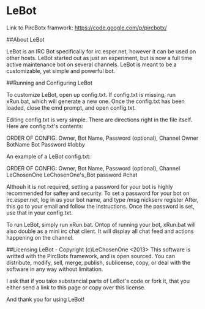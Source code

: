 LeBot
=====

Link to PircBotx framwork: https://code.google.com/p/pircbotx/

##About LeBot

LeBot is an IRC Bot specifically for irc.esper.net, however it can be used on other hosts.
LeBot started out as just an experiment, but is now a full time active maintenance
bot on several channels. LeBot is meant to be a customizable, yet simple and powerful bot.

##Running and Configuring LeBot

To customize LeBot, open up config.txt. If config.txt is missing, run xRun.bat, which will 
generate a new one. Once the config.txt has been loaded, close the cmd prompt, and open config.txt.

Editing config.txt is very simple. There are directions right in the file itself. Here are config.txt's contents:

ORDER OF CONFIG: Owner, Bot Name, Password (optional), Channel 
Owner 
BotName 
Bot Password 
#lobby

An example of a LeBot config.txt:

ORDER OF CONFIG: Owner, Bot Name, Password (optional), Channel 
LeChosenOne 
LeChosenOne's_Bot
password
#chat

Althouh it is not required, setting a password for your bot is highly recommended for saftey and security.
To set a password for your bot on irc.esper.net, log in as your bot name, and type 
/msg nickserv register <desired password> <email>
After, this go to your email and follow the instructions. Once the password is set, use that in your config.txt.

To run LeBot, simply run xRun.bat. Ontop of running your bot, xRun.bat will also double as a mini irc chat client.
It will display all chat feed and actions happening on the channel.

##Licensing
LeBot - Copyright (c)LeChosenOne <2013> 
This software is writted with the PircBotx framework, and is open sourced.
You can distribute, modify, sell, merge, publish, sublicense, copy, or deal with the software in any way without limitation.

I ask that if you take substancial parts of LeBot's code or fork it, that you either send a link to this page or copy over
this license.

And thank you for using LeBot!
   
   
